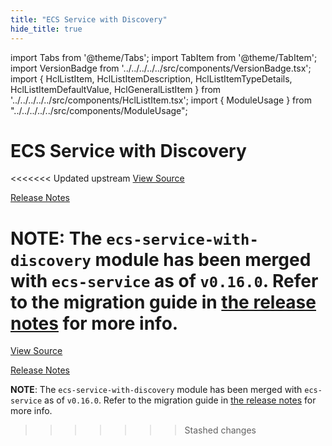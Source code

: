 ```yaml
---
title: "ECS Service with Discovery"
hide_title: true
---
```


import Tabs from '@theme/Tabs';
import TabItem from '@theme/TabItem';
import VersionBadge from '../../../../../src/components/VersionBadge.tsx';
import { HclListItem, HclListItemDescription, HclListItemTypeDetails, HclListItemDefaultValue, HclGeneralListItem } from '../../../../../src/components/HclListItem.tsx';
import { ModuleUsage } from "../../../../../src/components/ModuleUsage";

<VersionBadge repoTitle="Amazon ECS" version="0.35.1" lastModifiedVersion="0.24.1"/>

# ECS Service with Discovery

<<<<<<< Updated upstream
<a href="https://github.com/tnn-gruntwork-io/terraform-aws-ecs/tree/v0.35.1/modules/ecs-service-with-discovery" className="link-button" title="View the source code for this module in GitHub.">View Source</a>

<a href="https://github.com/tnn-gruntwork-io/terraform-aws-ecs/releases/tag/v0.24.1" className="link-button" title="Release notes for only versions which impacted this module.">Release Notes</a>

**NOTE**: The `ecs-service-with-discovery` module has been merged with `ecs-service` as of `v0.16.0`. Refer to the migration
guide in [the release notes](https://github.com/tnn-gruntwork-io/terraform-aws-ecs/releases/tag/v0.16.0) for more info.
=======
<a href="https://github.com/tnn-gruntwork-io/terraform-aws-ecs/tree/v0.35.1/modules/ecs-service-with-discovery" className="link-button" title="View the source code for this module in GitHub.">View Source</a>

<a href="https://github.com/tnn-gruntwork-io/terraform-aws-ecs/releases/tag/v0.24.1" className="link-button" title="Release notes for only versions which impacted this module.">Release Notes</a>

**NOTE**: The `ecs-service-with-discovery` module has been merged with `ecs-service` as of `v0.16.0`. Refer to the migration
guide in [the release notes](https://github.com/tnn-gruntwork-io/terraform-aws-ecs/releases/tag/v0.16.0) for more info.
>>>>>>> Stashed changes


<!-- ##DOCS-SOURCER-START
{
  "originalSources": [
<<<<<<< Updated upstream
    "https://github.com/tnn-gruntwork-io/terraform-aws-ecs/tree/v0.35.1/modules/ecs-service-with-discovery/readme.md",
    "https://github.com/tnn-gruntwork-io/terraform-aws-ecs/tree/v0.35.1/modules/ecs-service-with-discovery/variables.tf",
    "https://github.com/tnn-gruntwork-io/terraform-aws-ecs/tree/v0.35.1/modules/ecs-service-with-discovery/outputs.tf"
=======
    "https://github.com/tnn-gruntwork-io/terraform-aws-ecs/tree/v0.35.1/modules/ecs-service-with-discovery/readme.md",
    "https://github.com/tnn-gruntwork-io/terraform-aws-ecs/tree/v0.35.1/modules/ecs-service-with-discovery/variables.tf",
    "https://github.com/tnn-gruntwork-io/terraform-aws-ecs/tree/v0.35.1/modules/ecs-service-with-discovery/outputs.tf"
>>>>>>> Stashed changes
  ],
  "sourcePlugin": "module-catalog-api",
  "hash": "bc478070a3c9c206b1059398f6f802b2"
}
##DOCS-SOURCER-END -->
